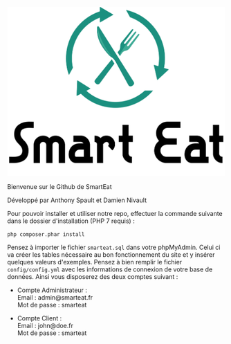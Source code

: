 ![Logo](assets/images/logo_smartEat.png)


Bienvenue sur le Github de SmartEat

Développé par Anthony Spault et Damien Nivault

Pour pouvoir installer et utiliser notre repo, effectuer la commande suivante dans le dossier d'installation (PHP 7 requis) :
```
php composer.phar install
```

Pensez à importer le fichier `smarteat.sql` dans votre phpMyAdmin. Celui ci va créer les tables nécessaire au bon fonctionnement du site et y insérer quelques valeurs d'exemples. Pensez à bien remplir le fichier `config/config.yml` avec les informations de connexion de votre base de données. Ainsi vous disposerez des deux comptes suivant :

<ul>
<li>
Compte Administrateur : <br>
</li>
Email : admin@smarteat.fr<br>
Mot de passe : smarteat
</ul>
<ul>
<li>
Compte Client : <br>
</li>
Email : john@doe.fr<br>
Mot de passe : smarteat
</ul>
